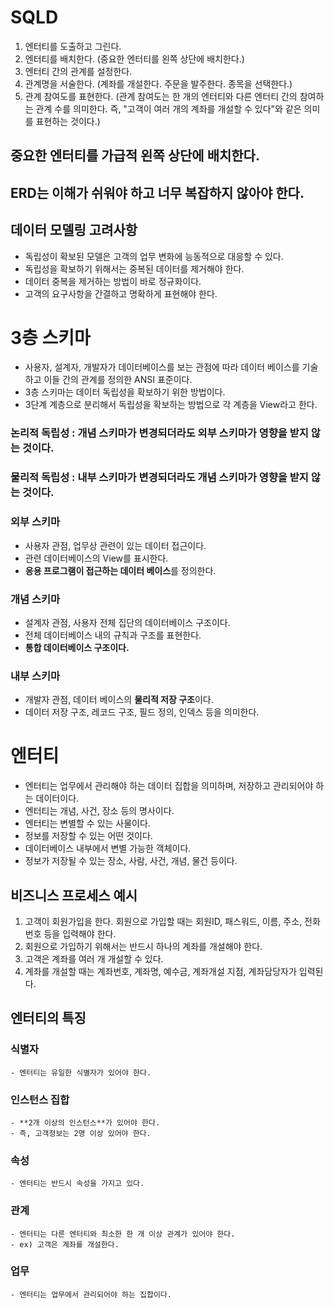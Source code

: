 # SQLD
1. 엔터티를 도출하고 그린다.
2. 엔터티를 배치한다. (중요한 엔터티를 왼쪽 상단에 배치한다.)
3. 엔터티 간의 관계를 설정한다.
4. 관계명을 서술한다. (계좌를 개설한다. 주문을 발주한다. 종목을 선택한다.)
5. 관계 참여도를 표현한다. (관계 참여도는 한 개의 엔터티와 다른 엔터티 간의 참여하는 관계 수를 의미한다. 즉, "고객이 여러 개의 계좌를 개설할 수 있다"와 같은 의미를 표현하는 것이다.) 
## 중요한 엔터티를 가급적 왼쪽 상단에 배치한다.
## ERD는 이해가 쉬워야 하고 너무 복잡하지 않아야 한다.

## 데이터 모델링 고려사항
* 독립성이 확보된 모델은 고객의 업무 변화에 능동적으로 대응할 수 있다.
* 독립성을 확보하기 위해서는 중복된 데이터를 제거해야 한다.
* 데이터 중복을 제거하는 방법이 바로 정규화이다.
* 고객의 요구사항을 간결하고 명확하게 표현해야 한다.

# 3층 스키마
* 사용자, 설계자, 개발자가 데이터베이스를 보는 관점에 따라 데이터 베이스를 기술하고 이들 간의 관계를 정의한 ANSI 표준이다.
* 3층 스키마는 데이터 독립성을 확보하기 위한 방법이다.
* 3단계 계층으로 분리해서 독립성을 확보하는 방법으로 각 계층을 View라고 한다.

### 논리적 독립성 : 개념 스키마가 변경되더라도 외부 스키마가 영향을 받지 않는 것이다.
### 물리적 독립성 : 내부 스키마가 변경되더라도 개념 스키마가 영향을 받지 않는 것이다.

### 외부 스키마
 * 사용자 관점, 업무상 관련이 있는 데이터 접근이다.
 * 관련 데이터베이스의 View를 표시한다.
 * **응용 프로그램이 접근하는 데이터 베이스**를 정의한다.
### 개념 스키마
 * 설계자 관점, 사용자 전체 집단의 데이터베이스 구조이다.
 * 전체 데이터베이스 내의 규칙과 구조를 표현한다.
 * **통합 데이터베이스 구조이다.**
### 내부 스키마
 * 개발자 관점, 데이터 베이스의 **물리적 저장 구조**이다.
 * 데이터 저장 구조, 레코드 구조, 필드 정의, 인덱스 등을 의미한다.

# 엔터티
 * 엔터티는 업무에서 관리해야 하는 데이터 집합을 의미하며, 저장하고 관리되어야 하는 데이터이다.
 * 엔터티는 개념, 사건, 장소 등의 명사이다.
 * 엔터티는 변별할 수 있는 사물이다.
 * 정보를 저장할 수 있는 어떤 것이다.
 * 데이터베이스 내부에서 변별 가능한 객체이다.
 * 정보가 저장될 수 있는 장소, 사람, 사건, 개념, 물건 등이다.

## 비즈니스 프로세스 예시
  1. 고객이 회원가입을 한다. 회원으로 가입할 때는 회원ID, 패스워드, 이름, 주소, 전화번호 등을 입력해야 한다.
  2. 회원으로 가입하기 위해서는 반드시 하나의 계좌를 개설해야 한다.
  3. 고객은 계좌를 여러 개 개설할 수 있다.
  4. 계좌를 개설할 때는 계좌번호, 계좌명, 예수금, 계좌개설 지점, 계좌담당자가 입력된다.

## 엔터티의 특징
  ### 식별자
    - 엔터티는 유일한 식별자가 있어야 한다.
  ### 인스턴스 집합
    - **2개 이상의 인스턴스**가 있어야 한다.
    - 즉, 고객정보는 2명 이상 있어야 한다.
  ### 속성
    - 엔터티는 반드시 속성을 가지고 있다.
  ### 관계
    - 엔터티는 다른 엔터티와 최소한 한 개 이상 관계가 있어야 한다.
    - ex) 고객은 계좌를 개설한다.
  ### 업무
    - 엔터티는 업무에서 관리되어야 하는 집합이다.
  
